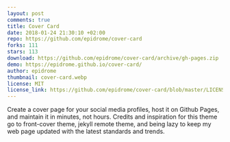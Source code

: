 ```yaml
---
layout: post
comments: true
title: Cover Card
date: 2018-01-24 21:30:10 +02:00
repo: https://github.com/epidrome/cover-card
forks: 111
stars: 113
download: https://github.com/epidrome/cover-card/archive/gh-pages.zip
demo: https://epidrome.github.io/cover-card/
author: epidrome
thumbnail: cover-card.webp
license: MIT
license_link: https://github.com/epidrome/cover-card/blob/master/LICENSE
---
```


Create a cover page for your social media profiles, host it on Github Pages, and maintain it in minutes, not hours. Credits and inspiration for this theme go to front-cover theme, jekyll remote theme, and being lazy to keep my web page updated with the latest standards and trends.
